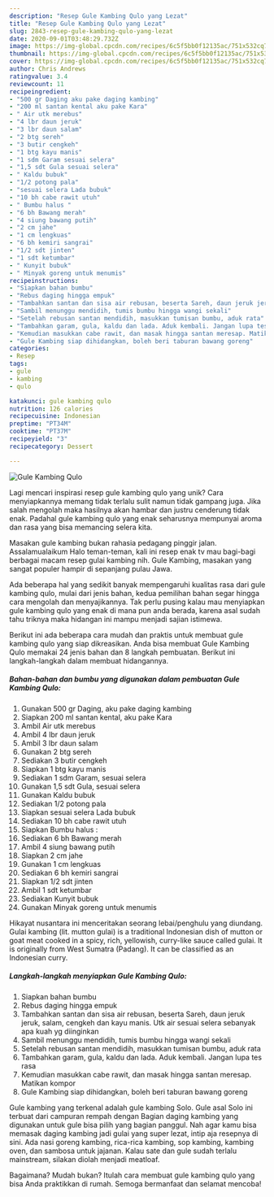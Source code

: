 ```yaml
---
description: "Resep Gule Kambing Qulo yang Lezat"
title: "Resep Gule Kambing Qulo yang Lezat"
slug: 2843-resep-gule-kambing-qulo-yang-lezat
date: 2020-09-01T03:48:29.732Z
image: https://img-global.cpcdn.com/recipes/6c5f5bb0f12135ac/751x532cq70/gule-kambing-qulo-foto-resep-utama.jpg
thumbnail: https://img-global.cpcdn.com/recipes/6c5f5bb0f12135ac/751x532cq70/gule-kambing-qulo-foto-resep-utama.jpg
cover: https://img-global.cpcdn.com/recipes/6c5f5bb0f12135ac/751x532cq70/gule-kambing-qulo-foto-resep-utama.jpg
author: Chris Andrews
ratingvalue: 3.4
reviewcount: 11
recipeingredient:
- "500 gr Daging aku pake daging kambing"
- "200 ml santan kental aku pake Kara"
- " Air utk merebus"
- "4 lbr daun jeruk"
- "3 lbr daun salam"
- "2 btg sereh"
- "3 butir cengkeh"
- "1 btg kayu manis"
- "1 sdm Garam sesuai selera"
- "1,5 sdt Gula sesuai selera"
- " Kaldu bubuk"
- "1/2 potong pala"
- "sesuai selera Lada bubuk"
- "10 bh cabe rawit utuh"
- " Bumbu halus "
- "6 bh Bawang merah"
- "4 siung bawang putih"
- "2 cm jahe"
- "1 cm lengkuas"
- "6 bh kemiri sangrai"
- "1/2 sdt jinten"
- "1 sdt ketumbar"
- " Kunyit bubuk"
- " Minyak goreng untuk menumis"
recipeinstructions:
- "Siapkan bahan bumbu"
- "Rebus daging hingga empuk"
- "Tambahkan santan dan sisa air rebusan, beserta Sareh, daun jeruk jeruk, salam, cengkeh dan kayu manis. Utk air sesuai selera sebanyak apa kuah yg diinginkan"
- "Sambil menunggu mendidih, tumis bumbu hingga wangi sekali"
- "Setelah rebusan santan mendidih, masukkan tumisan bumbu, aduk rata"
- "Tambahkan garam, gula, kaldu dan lada. Aduk kembali. Jangan lupa tes rasa"
- "Kemudian masukkan cabe rawit, dan masak hingga santan meresap. Matikan kompor"
- "Gule Kambing siap dihidangkan, boleh beri taburan bawang goreng"
categories:
- Resep
tags:
- gule
- kambing
- qulo

katakunci: gule kambing qulo 
nutrition: 126 calories
recipecuisine: Indonesian
preptime: "PT34M"
cooktime: "PT37M"
recipeyield: "3"
recipecategory: Dessert

---
```



![Gule Kambing Qulo](https://img-global.cpcdn.com/recipes/6c5f5bb0f12135ac/751x532cq70/gule-kambing-qulo-foto-resep-utama.jpg)

Lagi mencari inspirasi resep gule kambing qulo yang unik? Cara menyiapkannya memang tidak terlalu sulit namun tidak gampang juga. Jika salah mengolah maka hasilnya akan hambar dan justru cenderung tidak enak. Padahal gule kambing qulo yang enak seharusnya mempunyai aroma dan rasa yang bisa memancing selera kita.

Masakan gule kambing bukan rahasia pedagang pinggir jalan. Assalamualaikum Halo teman-teman, kali ini resep enak tv mau bagi-bagi berbagai macam resep gulai kambing nih. Gule Kambing, masakan yang sangat populer hampir di sepanjang pulau Jawa.

Ada beberapa hal yang sedikit banyak mempengaruhi kualitas rasa dari gule kambing qulo, mulai dari jenis bahan, kedua pemilihan bahan segar hingga cara mengolah dan menyajikannya. Tak perlu pusing kalau mau menyiapkan gule kambing qulo yang enak di mana pun anda berada, karena asal sudah tahu triknya maka hidangan ini mampu menjadi sajian istimewa.


Berikut ini ada beberapa cara mudah dan praktis untuk membuat gule kambing qulo yang siap dikreasikan. Anda bisa membuat Gule Kambing Qulo memakai 24 jenis bahan dan 8 langkah pembuatan. Berikut ini langkah-langkah dalam membuat hidangannya.

<!--inarticleads1-->

##### Bahan-bahan dan bumbu yang digunakan dalam pembuatan Gule Kambing Qulo:

1. Gunakan 500 gr Daging, aku pake daging kambing
1. Siapkan 200 ml santan kental, aku pake Kara
1. Ambil  Air utk merebus
1. Ambil 4 lbr daun jeruk
1. Ambil 3 lbr daun salam
1. Gunakan 2 btg sereh
1. Sediakan 3 butir cengkeh
1. Siapkan 1 btg kayu manis
1. Sediakan 1 sdm Garam, sesuai selera
1. Gunakan 1,5 sdt Gula, sesuai selera
1. Gunakan  Kaldu bubuk
1. Sediakan 1/2 potong pala
1. Siapkan sesuai selera Lada bubuk
1. Sediakan 10 bh cabe rawit utuh
1. Siapkan  Bumbu halus :
1. Sediakan 6 bh Bawang merah
1. Ambil 4 siung bawang putih
1. Siapkan 2 cm jahe
1. Gunakan 1 cm lengkuas
1. Sediakan 6 bh kemiri sangrai
1. Siapkan 1/2 sdt jinten
1. Ambil 1 sdt ketumbar
1. Sediakan  Kunyit bubuk
1. Gunakan  Minyak goreng untuk menumis


Hikayat nusantara ini menceritakan seorang lebai/penghulu yang diundang. Gulai kambing (lit. mutton gulai) is a traditional Indonesian dish of mutton or goat meat cooked in a spicy, rich, yellowish, curry-like sauce called gulai. It is originally from West Sumatra (Padang). It can be classified as an Indonesian curry. 

<!--inarticleads2-->

##### Langkah-langkah menyiapkan Gule Kambing Qulo:

1. Siapkan bahan bumbu
1. Rebus daging hingga empuk
1. Tambahkan santan dan sisa air rebusan, beserta Sareh, daun jeruk jeruk, salam, cengkeh dan kayu manis. Utk air sesuai selera sebanyak apa kuah yg diinginkan
1. Sambil menunggu mendidih, tumis bumbu hingga wangi sekali
1. Setelah rebusan santan mendidih, masukkan tumisan bumbu, aduk rata
1. Tambahkan garam, gula, kaldu dan lada. Aduk kembali. Jangan lupa tes rasa
1. Kemudian masukkan cabe rawit, dan masak hingga santan meresap. Matikan kompor
1. Gule Kambing siap dihidangkan, boleh beri taburan bawang goreng


Gule kambing yang terkenal adalah gule kambing Solo. Gule asal Solo ini terbuat dari campuran rempah dengan Bagian daging kambing yang digunakan untuk gule bisa pilih yang bagian panggul. Nah agar kamu bisa memasak daging kambing jadi gulai yang super lezat, intip aja resepnya di sini. Ada nasi goreng kambing, rica-rica kambing, sop kambing, kambing oven, dan sambosa untuk jajanan. Kalau sate dan gule sudah terlalu mainstream, silakan diolah menjadi meatloaf. 

Bagaimana? Mudah bukan? Itulah cara membuat gule kambing qulo yang bisa Anda praktikkan di rumah. Semoga bermanfaat dan selamat mencoba!
